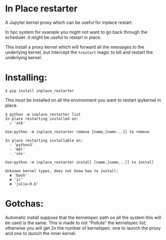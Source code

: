 # In Place restarter

A Jupyter kernel proxy which can be useful for inplace restart.

In hpc system for example you might not want to go back through the scheduler. 
it might be useful to restart in place. 

This install a proxy kernel which will forward all the messages to the
underlying kernel, but intercept the `%restart` magic to kill and restart the
underlying kernel.

# Installing:


```
$ pip install inplace_restarter
```

This _must_ be installed on all the environment you want to restart ipykernel in place. 

```
$ python -m inplace_restarter list
In place restarting installed on:
  ✓ 'atk'

Use:python -m inplace_restarter remove [name,[name...]] to remove

In place restarting installable on:
  - 'python3'
  - 'mpl'
  - 'sns'

Use:python -m inplace_restarter install [name,[name...]] to install

Unknown kernel types, does not know how to install:
  ✘ 'bash'
  ✘ 'ir'
  ✘ 'julia-0.6'
```

# Gotchas:

Automatic install suppose that the kernelspec path on all the system this will be used is the same. 
This is made to not "Pollute" the kernelspec list; otherwise you will get 2x the number of kernelspec. 
one to launch the proxy and one to launch the inner kernel.












